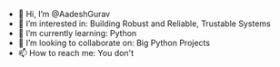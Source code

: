 - 👋 Hi, I’m @AadeshGurav
- 👀 I’m interested in: Building Robust and Reliable, Trustable Systems
- 🌱 I’m currently learning: Python
- 💞️ I’m looking to collaborate on: Big Python Projects
- 📫 How to reach me: You don't

<!---
AadeshGurav/AadeshGurav is a ✨ special ✨ repository because its `README.md` (this file) appears on your GitHub profile.
You can click the Preview link to take a look at your changes.
--->
